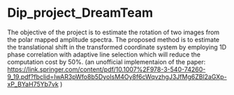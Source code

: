 # Dip_project_DreamTeam
The objective of the project is to estimate the rotation of two images from the polar mapped amplitude spectra. The proposed method is to estimate the translational shift in the transformed coordinate system by employing 1D phase correlation with adaptive line selection which will reduce the computation cost by 50%. (an unofficial implementaion of the paper: https://link.springer.com/content/pdf/10.1007%2F978-3-540-74260-9_19.pdf?fbclid=IwAR3pWfo8b5DyoIsM4Oy8f6cWqvzhgJ3JfMg6ZBl2aGXp-xP_BYaH75Yb7vk )
